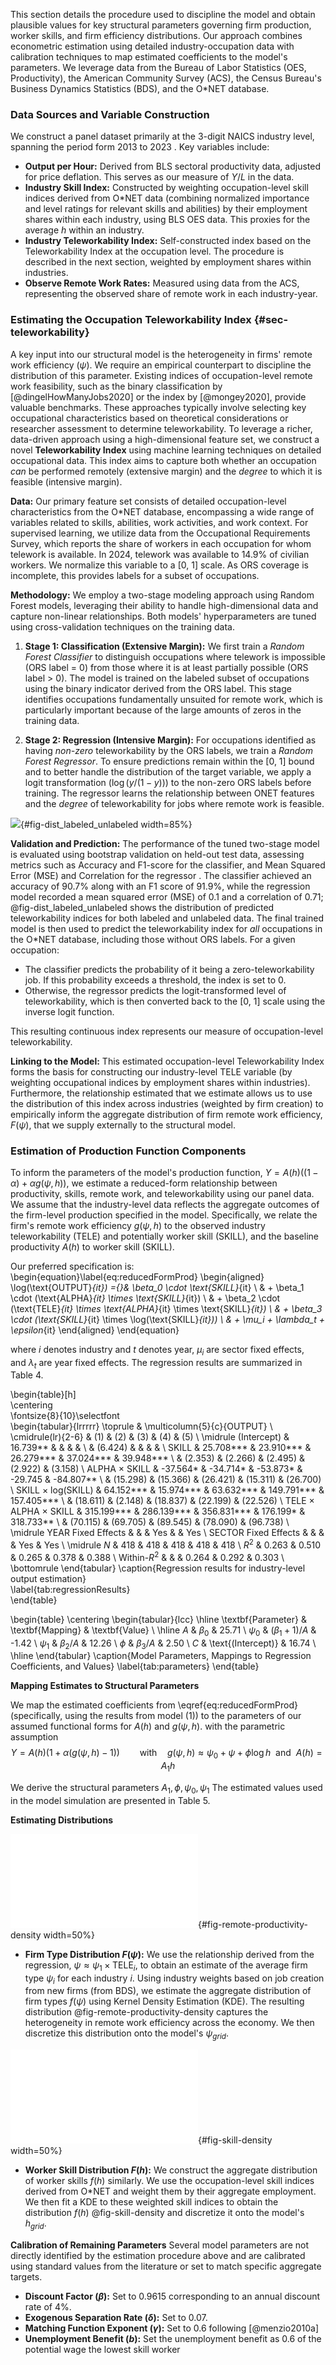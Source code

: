 
This section details the procedure used to discipline the model and obtain plausible values for key structural parameters governing firm production, worker skills, and firm efficiency distributions. Our approach combines econometric estimation using detailed industry-occupation data with calibration techniques to map estimated coefficients to the model's parameters. We leverage data from the Bureau of Labor Statistics (OES, Productivity), the American Community Survey (ACS), the Census Bureau's Business Dynamics Statistics (BDS), and the O\*NET database.

### Data Sources and Variable Construction

We construct a panel dataset primarily at the 3-digit NAICS industry level, spanning the period form 2013 to 2023 . Key variables include:

*   **Output per Hour:** Derived from BLS sectoral productivity data, adjusted for price deflation. This serves as our measure of $Y/L$ in the data.
*   **Industry Skill Index:** Constructed by weighting occupation-level skill indices derived from O\*NET data (combining normalized importance and level ratings for relevant skills and abilities) by their employment shares within each industry, using BLS OES data. This proxies for the average $h$ within an industry.
*   **Industry Teleworkability Index:** Self-constructed index based on the Teleworkability Index at the occupation level. The procedure is described in the next section, weighted by employment shares within industries.
*   **Observe Remote Work Rates:** Measured using data from the ACS, representing the observed share of remote work in each industry-year.

### Estimating the Occupation Teleworkability Index {#sec-teleworkability}

A key input into our structural model is the heterogeneity in firms' remote work efficiency ($\psi$). We require an empirical counterpart to discipline the distribution of this parameter. Existing indices of occupation-level remote work feasibility, such as the binary classification by [@dingelHowManyJobs2020] or the index by [@mongey2020], provide valuable benchmarks. These approaches typically involve selecting key occupational characteristics based on theoretical considerations or researcher assessment to determine teleworkability. To leverage a richer, data-driven approach using a high-dimensional feature set, we construct a novel **Teleworkability Index** using machine learning techniques on detailed occupational data. This index aims to capture both whether an occupation *can* be performed remotely (extensive margin) and the *degree* to which it is feasible (intensive margin).

**Data:** Our primary feature set consists of detailed occupation-level characteristics from the O\*NET database, encompassing a wide range of variables related to skills, abilities, work activities, and work context. For supervised learning, we utilize data from the Occupational Requirements Survey, which reports the share of workers in each occupation for whom telework is available. In 2024, telework was available to 14.9% of civilian workers. We normalize this variable to a [0, 1] scale. As ORS coverage is incomplete, this provides labels for a subset of occupations.

**Methodology:** We employ a two-stage modeling approach using Random Forest models, leveraging their ability to handle high-dimensional data and capture non-linear relationships. Both models' hyperparameters are tuned using cross-validation techniques on the training data.

1. **Stage 1: Classification (Extensive Margin):** We first train a *Random Forest Classifier* to distinguish occupations where telework is impossible (ORS label = 0) from those where it is at least partially possible (ORS label > 0). The model is trained on the labeled subset of occupations using the binary indicator derived from the ORS label. This stage identifies occupations fundamentally unsuited for remote work, which is particularly important because of the large amounts of zeros in the training data.

2.  **Stage 2: Regression (Intensive Margin):** For occupations identified as having *non-zero* teleworkability by the ORS labels, we train a *Random Forest Regressor*. To ensure predictions remain within the [0, 1] bound and to better handle the distribution of the target variable, we apply a logit transformation ($\log(y / (1-y))$) to the non-zero ORS labels before training. The regressor learns the relationship between ONET features and the *degree* of teleworkability for jobs where remote work is feasible.

![](figures/SCR-20250417-t92.png){#fig-dist_labeled_unlabeled width=85%}

**Validation and Prediction:** The performance of the tuned two-stage model is evaluated using bootstrap validation on held-out test data, assessing metrics such as Accuracy and F1-score for the classifier, and Mean Squared Error (MSE) and Correlation for the regressor . The classifier achieved an accuracy of 90.7% along with an F1 score of 91.9%, while the regression model recorded a mean squared error (MSE) of 0.1 and a correlation of 0.71; @fig-dist_labeled_unlabeled shows the distribution of predicted teleworkability indices for both labeled and unlabeled data. The final trained model is then used to predict the teleworkability index for *all* occupations in the O\*NET database, including those without ORS labels. For a given occupation:

*   The classifier predicts the probability of it being a zero-teleworkability job. If this probability exceeds a threshold, the index is set to 0.
*   Otherwise, the regressor predicts the logit-transformed level of teleworkability, which is then converted back to the [0, 1] scale using the inverse logit function.

This resulting continuous index represents our measure of occupation-level teleworkability.

**Linking to the Model:** This estimated occupation-level Teleworkability Index forms the basis for constructing our industry-level $\text{TELE}$ variable (by weighting occupational indices by employment shares within industries). Furthermore, the relationship estimated that we estimate allows us to use the distribution of this index across industries (weighted by firm creation) to empirically inform the aggregate distribution of firm remote work efficiency, $F(\psi)$, that we supply externally to the structural model.

### Estimation of Production Function Components

To inform the parameters of the model's production function, $Y = A(h) ((1-\alpha) + \alpha g(\psi, h))$, we estimate a reduced-form relationship between productivity, skills, remote work, and teleworkability using our panel data. We assume that the industry-level data reflects the aggregate outcomes of the firm-level production specified in the model. Specifically, we relate the firm's remote work efficiency $g(\psi, h)$ to the observed industry teleworkability ($\text{TELE}$) and potentially worker skill ($\text{SKILL}$), and the baseline productivity $A(h)$ to worker skill ($\text{SKILL}$).

Our preferred specification is:  
\begin{equation}\label{eq:reducedFormProd}
\begin{aligned}
    \log(\text{OUTPUT}_{it}) ={}& \beta_0 \cdot \text{SKILL}_{it} \\
    & + \beta_1 \cdot (\text{ALPHA}_{it} \times \text{SKILL}_{it}) \\
    & + \beta_2 \cdot (\text{TELE}_{it} \times \text{ALPHA}_{it} \times \text{SKILL}_{it}) \\
    & + \beta_3 \cdot (\text{SKILL}_{it} \times \log(\text{SKILL}_{it})) \\
    & + \mu_i + \lambda_t + \epsilon_{it}
\end{aligned}
\end{equation}


where $i$ denotes industry and $t$ denotes year, $\mu_{i}$ are sector fixed effects, and $\lambda_{t}$ are year fixed effects. The regression results are summarized in Table 4.

\begin{table}[h]  
\centering  
\fontsize{8}{10}\selectfont  
\begin{tabular}{lrrrrr}
\toprule
                                   &                   \multicolumn{5}{c}{OUTPUT}                   \\ 
\cmidrule(lr){2-6} 
                                   &        (1) &        (2) &        (3) &        (4) &        (5) \\ 
\midrule
(Intercept)                        &   16.739** &            &            &            &            \\ 
                                   &    (6.424) &            &            &            &            \\ 
SKILL                              &  25.708*** &  23.910*** &  26.279*** &  37.024*** &  39.948*** \\ 
                                   &    (2.353) &    (2.266) &    (2.495) &    (2.922) &    (3.158) \\ 
ALPHA $\times$ SKILL               &   -37.564* &   -34.714* &   -53.873* &    -29.745 &  -84.807** \\ 
                                   &   (15.298) &   (15.366) &   (26.421) &   (15.311) &   (26.700) \\ 
SKILL $\times$ log(SKILL)          &  64.152*** &  15.974*** &  63.632*** & 149.791*** & 157.405*** \\ 
                                   &   (18.611) &    (2.148) &   (18.837) &   (22.199) &   (22.526) \\ 
TELE $\times$ ALPHA $\times$ SKILL & 315.199*** & 286.139*** & 356.831*** &   176.199* &  318.733** \\ 
                                   &   (70.115) &   (69.705) &   (89.545) &   (78.090) &   (96.738) \\ 
\midrule
YEAR Fixed Effects                 &            &            &        Yes &            &        Yes \\ 
SECTOR Fixed Effects               &            &            &            &        Yes &        Yes \\ 
\midrule
$N$                                &        418 &        418 &        418 &        418 &        418 \\ 
$R^2$                              &      0.263 &      0.510 &      0.265 &      0.378 &      0.388 \\ 
Within-$R^2$                       &            &            &      0.264 &      0.292 &      0.303 \\ 
\bottomrule
\end{tabular} 
\caption{Regression results for industry-level output estimation}  
\label{tab:regressionResults}  
\end{table}



\begin{table}
\centering
\begin{tabular}{lcc}
\hline
\textbf{Parameter} & \textbf{Mapping} & \textbf{Value} \\
\hline
$A$ & $\beta_0$ & 25.71 \\
$\psi_0$ & $(\beta_1 + 1) / A$ & -1.42 \\
$\psi_{1}$ & $\beta_2 / A$ & 12.26 \\
$\phi$ & $\beta_3 / A$ & 2.50 \\
$C$ & \text{(Intercept)} & 16.74 \\
\hline
\end{tabular}
\caption{Model Parameters, Mappings to Regression Coefficients, and Values}
\label{tab:parameters}
\end{table}

**Mapping Estimates to Structural Parameters**

We map the estimated coefficients from \eqref{eq:reducedFormProd} (specifically, using the results from model $(1)$) to the parameters of our assumed functional forms for $A(h)$ and $g(\psi, h)$. with the parametric assumption $$Y = A(h) (1 + \alpha (g(\psi, h) - 1))\qquad \text{with} \quad g(\psi, h) \approx \psi_0 + \psi + \phi \log h \:\text{ and }\: A(h)=A_{1} h$$

We derive the structural parameters $A_1, \phi, \psi_0, \psi_1$ The estimated values used in the model simulation are presented in Table 5.


**Estimating Distributions**

![](/figures/model_figures/productivity_density.pdf){#fig-remote-productivity-density width=50%}

*   **Firm Type Distribution $F(\psi)$:** We use the relationship derived from the regression, $\psi \approx \psi_1 \times \text{TELE}_{i}$, to obtain an estimate of the average firm type $\psi_i$ for each industry $i$. Using industry weights based on job creation from new firms (from BDS), we estimate the aggregate distribution of firm types $f(\psi)$ using Kernel Density Estimation (KDE). The resulting distribution @fig-remote-productivity-density captures the heterogeneity in remote work efficiency across the economy. We then discretize this distribution onto the model's $\psi_{grid}$.
   
![](/figures/model_figures/worker_type_distribution.pdf){#fig-skill-density width=50%}

*   **Worker Skill Distribution $F(h)$:** We construct the aggregate distribution of worker skills $f(h)$ similarly. We use the occupation-level skill indices derived from O\*NET and weight them by their aggregate employment. We then fit a KDE to these weighted skill indices to obtain the distribution $f(h)$ @fig-skill-density and discretize it onto the model's $h_{grid}$.

**Calibration of Remaining Parameters**
Several model parameters are not directly identified by the estimation procedure above and are calibrated using standard values from the literature or set to match specific aggregate targets.

*   **Discount Factor ($\beta$):** Set to $0.9615$ corresponding to an annual discount rate of 4%.
*   **Exogenous Separation Rate ($\delta$):** Set to $0.07$.
*   **Matching Function Exponent ($\gamma$):** Set to $0.6$ following [@menzio2010a]
*   **Unemployment Benefit ($b$):** Set the unemployment benefit as  $0.6$ of the potential wage the lowest skill worker
